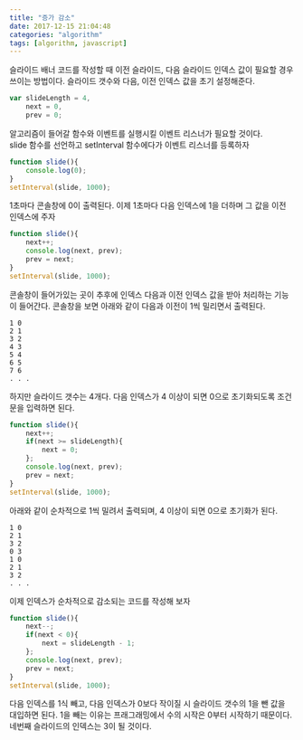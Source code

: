 ```yaml
---
title: "증가 감소"
date: 2017-12-15 21:04:48
categories: "algorithm"
tags: [algorithm, javascript]
---
```


슬라이드 배너 코드를 작성할 때 이전 슬라이드, 다음 슬라이드 인덱스 값이 필요할 경우 쓰이는 방법이다. 슬라이드 갯수와 다음, 이전 인덱스 값을 초기 설정해준다.

```javascript
var slideLength = 4,
    next = 0,
    prev = 0;
```

알고리즘이 들어갈 함수와 이벤트를 실행시킬 이벤트 리스너가 필요할 것이다.  
slide 함수를 선언하고 setInterval 함수에다가 이벤트 리스너를 등록하자

```javascript
function slide(){
    console.log(0);
}
setInterval(slide, 1000);
```

1초마다 콘솔창에 0이 출력된다. 이제 1초마다 다음 인덱스에 1을 더하며 그 값을 이전 인덱스에 주자

```javascript
function slide(){
    next++;
    console.log(next, prev);
    prev = next;
}
setInterval(slide, 1000);
```

콘솔창이 들어가있는 곳이 추후에 인덱스 다음과 이전 인덱스 값을 받아 처리하는 기능이 들어간다. 콘솔창을 보면 아래와 같이 다음과 이전이 1씩 밀리면서 출력된다.

```
1 0  
2 1  
3 2  
4 3  
5 4  
6 5  
7 6  
. . .
```

하지만 슬라이드 갯수는 4개다. 다음 인덱스가 4 이상이 되면 0으로 초기화되도록 조건문을 입력하면 된다.

```javascript
function slide(){
    next++;
    if(next >= slideLength){
        next = 0;
    };
    console.log(next, prev);
    prev = next;
}
setInterval(slide, 1000);
```

아래와 같이 순차적으로 1씩 밀려서 출력되며, 4 이상이 되면 0으로 초기화가 된다.

```
1 0  
2 1  
3 2  
0 3  
1 0  
2 1  
3 2  
. . .
```

이제 인덱스가 순차적으로 감소되는 코드를 작성해 보자

```javascript
function slide(){
    next--;
    if(next < 0){
        next = slideLength - 1;
    };
    console.log(next, prev);
    prev = next;
}
setInterval(slide, 1000);
```

다음 인덱스를 1식 빼고, 다음 인덱스가 0보다 작이질 시 슬라이드 갯수의 1을 뺀 값을 대입하면 된다.   1을 빼는 이유는 프래그래밍에서 수의 시작은 0부터 시작하기 때문이다. 네번째 슬라이드의 인덱스는 3이 될 것이다.
